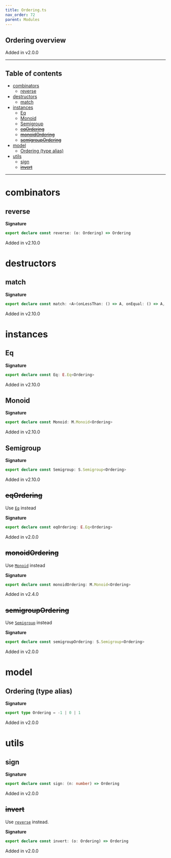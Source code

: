 ```yaml
---
title: Ordering.ts
nav_order: 72
parent: Modules
---
```


## Ordering overview

Added in v2.0.0

---

<h2 class="text-delta">Table of contents</h2>

- [combinators](#combinators)
  - [reverse](#reverse)
- [destructors](#destructors)
  - [match](#match)
- [instances](#instances)
  - [Eq](#eq)
  - [Monoid](#monoid)
  - [Semigroup](#semigroup)
  - [~~eqOrdering~~](#eqordering)
  - [~~monoidOrdering~~](#monoidordering)
  - [~~semigroupOrdering~~](#semigroupordering)
- [model](#model)
  - [Ordering (type alias)](#ordering-type-alias)
- [utils](#utils)
  - [sign](#sign)
  - [~~invert~~](#invert)

---

# combinators

## reverse

**Signature**

```ts
export declare const reverse: (o: Ordering) => Ordering
```

Added in v2.10.0

# destructors

## match

**Signature**

```ts
export declare const match: <A>(onLessThan: () => A, onEqual: () => A, onGreaterThan: () => A) => (o: Ordering) => A
```

Added in v2.10.0

# instances

## Eq

**Signature**

```ts
export declare const Eq: E.Eq<Ordering>
```

Added in v2.10.0

## Monoid

**Signature**

```ts
export declare const Monoid: M.Monoid<Ordering>
```

Added in v2.10.0

## Semigroup

**Signature**

```ts
export declare const Semigroup: S.Semigroup<Ordering>
```

Added in v2.10.0

## ~~eqOrdering~~

Use [`Eq`](#eq) instead

**Signature**

```ts
export declare const eqOrdering: E.Eq<Ordering>
```

Added in v2.0.0

## ~~monoidOrdering~~

Use [`Monoid`](#monoid) instead

**Signature**

```ts
export declare const monoidOrdering: M.Monoid<Ordering>
```

Added in v2.4.0

## ~~semigroupOrdering~~

Use [`Semigroup`](#semigroup) instead

**Signature**

```ts
export declare const semigroupOrdering: S.Semigroup<Ordering>
```

Added in v2.0.0

# model

## Ordering (type alias)

**Signature**

```ts
export type Ordering = -1 | 0 | 1
```

Added in v2.0.0

# utils

## sign

**Signature**

```ts
export declare const sign: (n: number) => Ordering
```

Added in v2.0.0

## ~~invert~~

Use [`reverse`](#reverse) instead.

**Signature**

```ts
export declare const invert: (o: Ordering) => Ordering
```

Added in v2.0.0

